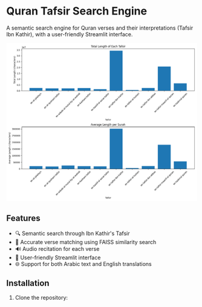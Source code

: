 # Quran Tafsir Search Engine

A semantic search engine for Quran verses and their interpretations (Tafsir Ibn Kathir), with a user-friendly Streamlit interface.

![Tafsir Analysis](tafsir_analysis.png)

## Features

- 🔍 Semantic search through Ibn Kathir's Tafsir
- 🎯 Accurate verse matching using FAISS similarity search
- 🔊 Audio recitation for each verse
- 📱 User-friendly Streamlit interface
- 🌐 Support for both Arabic text and English translations

## Installation

1. Clone the repository: 